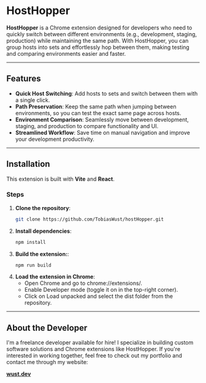 # HostHopper

**HostHopper** is a Chrome extension designed for developers who need to quickly switch between different environments (e.g., development, staging, production) while maintaining the same path. With HostHopper, you can group hosts into sets and effortlessly hop between them, making testing and comparing environments easier and faster.

---

## Features

- **Quick Host Switching**: Add hosts to sets and switch between them with a single click.
- **Path Preservation**: Keep the same path when jumping between environments, so you can test the exact same page across hosts.
- **Environment Comparison**: Seamlessly move between development, staging, and production to compare functionality and UI.
- **Streamlined Workflow**: Save time on manual navigation and improve your development productivity.

---

## Installation

This extension is built with **Vite** and **React**.

### Steps

1. **Clone the repository**:
   ```bash
   git clone https://github.com/TobiasWust/hostHopper.git
1. **Install dependencies**:
   ```bash
   npm install
1. **Build the extension:**:
   ```bash
   npm run build
1. **Load the extension in Chrome**:
    - Open Chrome and go to chrome://extensions/.
    - Enable Developer mode (toggle it on in the top-right corner).
    - Click on Load unpacked and select the dist folder from the repository.

---

## About the Developer

I'm a freelance developer available for hire! I specialize in building custom software solutions and Chrome extensions like HostHopper. If you're interested in working together, feel free to check out my portfolio and contact me through my website:

[**wust.dev**](https://wust.dev)

